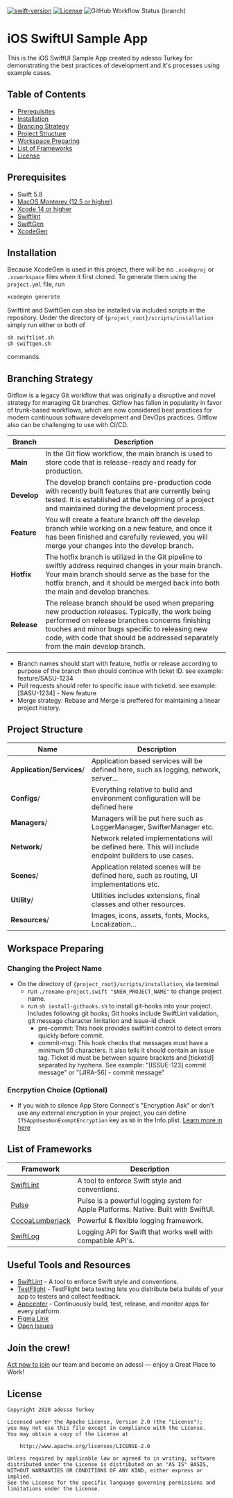 [![swift-version](https://img.shields.io/badge/swift-5.7-brightgreen.svg)](https://github.com/apple/swift)
[![License](https://img.shields.io/badge/License-Apache%202.0-blue.svg)](https://opensource.org/licenses/Apache-2.0)
![GitHub Workflow Status (branch)](https://img.shields.io/github/workflow/status/adessoTurkey/boilerplate-ios-swiftui/iOS%20Build%20Check%20Workflow/develop)

# iOS SwiftUI Sample App

This is the iOS SwiftUI Sample App created by adesso Turkey for demonstrating the best practices of development and it's processes using example cases.

## Table of Contents

- [Prerequisites](#Prerequisites)
- [Installation](#installation)
- [Brancing Strategy](#branching-strategy)
- [Project Structure](#project-structure)
- [Workspace Preparing](#workspace-preparing)
- [List of Frameworks](#list-of-frameworks)
- [License](#license)

## Prerequisites

- Swift 5.8
- [MacOS Monterey (12.5 or higher)](https://www.apple.com/by/macos/monterey/features/)
- [Xcode 14 or higher](https://developer.apple.com/documentation/xcode-release-notes/xcode-14-release-notes)
- [Swiftlint][github/swiftlint]
- [SwiftGen](https://github.com/SwiftGen/SwiftGen)
- [XcodeGen](https://github.com/yonaskolb/XcodeGen)

## Installation

Because XcodeGen is used in this project, there will be no `.xcodeproj` or `.xcworkspace` files when it first cloned. To generate them using the `project.yml` file, run

```sh
xcodegen generate
```

Swiftlint and SwiftGen can also be installed via included scripts in the repository. Under the directory of `{project_root}/scripts/installation` simply run either or both of

```
sh swiftlint.sh
sh swiftgen.sh
```

commands.

## Branching Strategy

Gitflow is a legacy Git workflow that was originally a disruptive and novel strategy for managing Git branches. Gitflow has fallen in popularity in favor of trunk-based workflows, which are now considered best practices for modern continuous software development and DevOps practices. Gitflow also can be challenging to use with CI/CD.

| Branch      | Description                                                                                                                                                                                                                                                                             |
| ----------- | --------------------------------------------------------------------------------------------------------------------------------------------------------------------------------------------------------------------------------------------------------------------------------------- |
| **Main**    | In the Git flow workflow, the main branch is used to store code that is release-ready and ready for production.                                                                                                                                                                         |
| **Develop** | The develop branch contains pre-production code with recently built features that are currently being tested. It is established at the beginning of a project and maintained during the development process.                                                                            |
| **Feature** | You will create a feature branch off the develop branch while working on a new feature, and once it has been finished and carefully reviewed, you will merge your changes into the develop branch.                                                                                      |
| **Hotfix**  | The hotfix branch is utilized in the Git pipeline to swiftly address required changes in your main branch. Your main branch should serve as the base for the hotfix branch, and it should be merged back into both the main and develop branches.                                       |
| **Release** | The release branch should be used when preparing new production releases. Typically, the work being performed on release branches concerns finishing touches and minor bugs specific to releasing new code, with code that should be addressed separately from the main develop branch. |

- Branch names should start with feature, hotfix or release according to purpose of the branch then should continue with ticket ID. see example: feature/SASU-1234
- Pull requests should refer to specific issue with ticketid. see example: [SASU-1234] - New feature
- Merge strategy: Rebase and Merge is preffered for maintaining a linear project history.

## Project Structure

| Name                      | Description                                                                                             |
| ------------------------- | ------------------------------------------------------------------------------------------------------- |
| **Application/Services**/ | Application based services will be defined here, such as logging, network, server...                    |
| **Configs**/              | Everything relative to build and environment configuration will be defined here                         |
| **Managers**/             | Managers will be put here such as LoggerManager, SwifterManager etc.                                    |
| **Network**/              | Network related implementations will be defined here. This will include endpoint builders to use cases. |
| **Scenes**/               | Application related scenes will be defined here, such as routing, UI implementations etc.               |
| **Utility**/              | Utilities includes extensions, final classes and other resources.                                       |
| **Resources**/            | Images, icons, assets, fonts, Mocks, Localization...                                                    |

## Workspace Preparing

### Changing the Project Name

- On the directory of `{project_root}/scripts/installation`, via terminal
  - run `./rename-project.swift "$NEW_PROJECT_NAME"` to change project name.
  - run `sh install-githooks.sh` to install git-hooks into your project. Includes following git hooks; Git hooks include SwiftLint validation, git message character limitation and issue-id check
    - pre-commit: This hook provides swiftlint control to detect errors quickly before commit.
    - commit-msg: This hook checks that messages must have a minimum 50 characters. It also tells it should contain an issue tag. Ticket id must be between square brackets and [ticketid] separated by hyphens. See example: "[ISSUE-123] commit message" or "[JIRA-56] - commit message"

### Encrpytion Choice (Optional)

- If you wish to silence App Store Connect's "Encryption Ask" or don't use any external encryption in your project, you can define `ITSAppUsesNonExemptEncryption` key as `NO` in the Info.plist. [Learn more in here][apple/ITSAppUsesNonExemptEncryption]

## List of Frameworks

| Framework                                                             | Description                                                                         |
| --------------------------------------------------------------------- | ----------------------------------------------------------------------------------- |
| [SwiftLint][github/swiftlint]                                         | A tool to enforce Swift style and conventions.                                      |
| [Pulse](https://github.com/kean/Pulse)                                | Pulse is a powerful logging system for Apple Platforms. Native. Built with SwiftUI. |
| [CocoaLumberjack](https://github.com/CocoaLumberjack/CocoaLumberjack) | Powerful & flexible logging framework.                                              |
| [SwiftLog](https://github.com/apple/swift-log)                        | Logging API for Swift that works well with compatible API's.                        |

## Useful Tools and Resources

- [SwiftLint][github/swiftlint] - A tool to enforce Swift style and conventions.
- [TestFlight](https://help.apple.com/itunes-connect/developer/#/devdc42b26b8) - TestFlight beta testing lets you distribute beta builds of your app to testers and collect feedback.
- [Appcenter](https://appcenter.ms/) - Continuously build, test, release, and monitor apps for every platform.
- [Figma Link](https://www.figma.com/file/RAgvUa7cfDTVteU8Z6Qv1z/SampleAppSwiftUI?node-id=48%3A2425&t=jRUyk0dLzFPejhfL-1)
- [Open Issues](https://github.com/adessoTurkey/ios-sample-app-swiftui/issues)

## Join the crew!

[Act now to join][linkedin/jobs] our team and become an adessi — enjoy a Great Place to Work!

## License

```
Copyright 2020 adesso Turkey

Licensed under the Apache License, Version 2.0 (the "License");
you may not use this file except in compliance with the License.
You may obtain a copy of the License at

    http://www.apache.org/licenses/LICENSE-2.0

Unless required by applicable law or agreed to in writing, software
distributed under the License is distributed on an "AS IS" BASIS,
WITHOUT WARRANTIES OR CONDITIONS OF ANY KIND, either express or implied.
See the License for the specific language governing permissions and
limitations under the License.
```

[github/swiftlint]: https://github.com/realm/SwiftLint
[linkedin/jobs]: https://www.linkedin.com/company/adessoturkey/jobs/
[apple/ITSAppUsesNonExemptEncryption]: https://developer.apple.com/documentation/bundleresources/information_property_list/itsappusesnonexemptencryption
